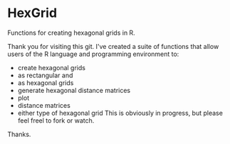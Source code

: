 # HexGrid
Functions for creating hexagonal grids in R.

Thank you for visiting this git.  I've created a suite of functions that allow users of the R language and programming environment to:
* create hexagonal grids
 * as rectangular and
 * as hexagonal grids
* generate hexagonal distance matrices
* plot
 * distance matrices
 * either type of hexagonal grid
This is obviously in progress, but please feel freel to fork or watch.

Thanks.
